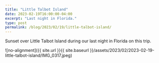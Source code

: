 ```yaml
---
title: "Little Talbot Island"
date: 2023-02-19T16:00:00-04:00
excerpt: "Last night in Florida."
type: post
permalink: /blog/2023/02/19/little-talbot-island/
---
```

Sunset over Little Talbot Island during our last night in Florida on this trip.

![no-alignment]({{ site.url }}{{ site.baseurl }}/assets/2023/02/2023-02-19-little-talbot-island/IMG_0317.jpeg)